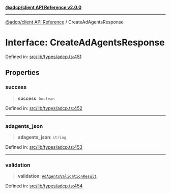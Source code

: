 [**@adcp/client API Reference v2.0.0**](../README.md)

***

[@adcp/client API Reference](../README.md) / CreateAdAgentsResponse

# Interface: CreateAdAgentsResponse

Defined in: [src/lib/types/adcp.ts:451](https://github.com/adcontextprotocol/adcp-client/blob/add23254eadaef025ae9fbe49b40948f459b98ff/src/lib/types/adcp.ts#L451)

## Properties

### success

> **success**: `boolean`

Defined in: [src/lib/types/adcp.ts:452](https://github.com/adcontextprotocol/adcp-client/blob/add23254eadaef025ae9fbe49b40948f459b98ff/src/lib/types/adcp.ts#L452)

***

### adagents\_json

> **adagents\_json**: `string`

Defined in: [src/lib/types/adcp.ts:453](https://github.com/adcontextprotocol/adcp-client/blob/add23254eadaef025ae9fbe49b40948f459b98ff/src/lib/types/adcp.ts#L453)

***

### validation

> **validation**: [`AdAgentsValidationResult`](AdAgentsValidationResult.md)

Defined in: [src/lib/types/adcp.ts:454](https://github.com/adcontextprotocol/adcp-client/blob/add23254eadaef025ae9fbe49b40948f459b98ff/src/lib/types/adcp.ts#L454)
